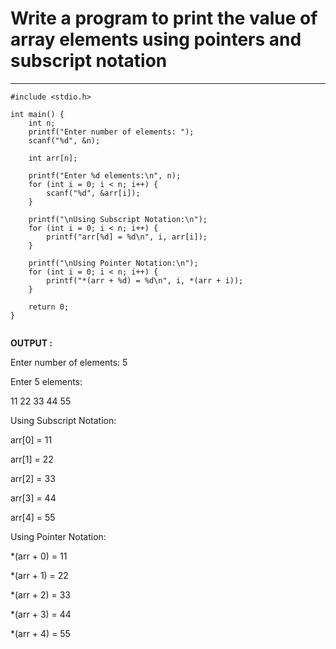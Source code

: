 # Write a program to print the value of array elements  using pointers and subscript notation
---
```
#include <stdio.h>

int main() {
    int n;
    printf("Enter number of elements: ");
    scanf("%d", &n);

    int arr[n];

    printf("Enter %d elements:\n", n);
    for (int i = 0; i < n; i++) {
        scanf("%d", &arr[i]);
    }

    printf("\nUsing Subscript Notation:\n");
    for (int i = 0; i < n; i++) {
        printf("arr[%d] = %d\n", i, arr[i]);
    }

    printf("\nUsing Pointer Notation:\n");
    for (int i = 0; i < n; i++) {
        printf("*(arr + %d) = %d\n", i, *(arr + i));
    }

    return 0;
}


```

__OUTPUT :__

Enter number of elements: 5

Enter 5 elements:

11 22 33 44 55

Using Subscript Notation:

arr[0] = 11

arr[1] = 22

arr[2] = 33

arr[3] = 44

arr[4] = 55

Using Pointer Notation:

*(arr + 0) = 11

*(arr + 1) = 22

*(arr + 2) = 33

*(arr + 3) = 44

*(arr + 4) = 55

